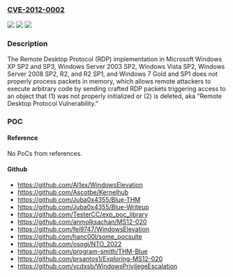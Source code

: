 ### [CVE-2012-0002](https://cve.mitre.org/cgi-bin/cvename.cgi?name=CVE-2012-0002)
![](https://img.shields.io/static/v1?label=Product&message=n%2Fa&color=blue)
![](https://img.shields.io/static/v1?label=Version&message=n%2Fa&color=blue)
![](https://img.shields.io/static/v1?label=Vulnerability&message=n%2Fa&color=brighgreen)

### Description

The Remote Desktop Protocol (RDP) implementation in Microsoft Windows XP SP2 and SP3, Windows Server 2003 SP2, Windows Vista SP2, Windows Server 2008 SP2, R2, and R2 SP1, and Windows 7 Gold and SP1 does not properly process packets in memory, which allows remote attackers to execute arbitrary code by sending crafted RDP packets triggering access to an object that (1) was not properly initialized or (2) is deleted, aka "Remote Desktop Protocol Vulnerability."

### POC

#### Reference
No PoCs from references.

#### Github
- https://github.com/Al1ex/WindowsElevation
- https://github.com/Ascotbe/Kernelhub
- https://github.com/Juba0x4355/Blue-THM
- https://github.com/Juba0x4355/Blue-Writeup
- https://github.com/TesterCC/exp_poc_library
- https://github.com/anmolksachan/MS12-020
- https://github.com/fei9747/WindowsElevation
- https://github.com/hanc00l/some_pocsuite
- https://github.com/osogi/NTO_2022
- https://github.com/program-smith/THM-Blue
- https://github.com/prsantos1/Exploring-MS12-020
- https://github.com/ycdxsb/WindowsPrivilegeEscalation

